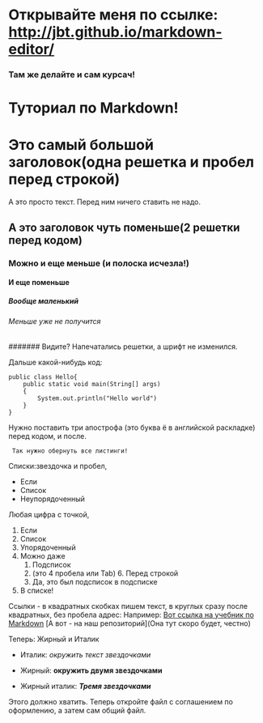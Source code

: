 # Открывайте меня по ссылке: http://jbt.github.io/markdown-editor/
### Там же делайте и сам курсач!

# Туториал по Markdown!

# Это самый большой заголовок(одна решетка и пробел перед строкой)
 

А это просто текст. Перед ним ничего ставить не надо.

## А это заголовок чуть поменьше(2 решетки перед кодом)


### Можно и еще меньше (и полоска исчезла!)

#### И еще поменьше

##### Вообще маленький

###### Меньше уже не получится

####### Видите? Напечатались решетки, а шрифт не изменился.

Дальше какой-нибудь код:
```
public class Hello{
	public static void main(String[] args)
	{
		System.out.println("Hello world")
	}
}
```
Нужно поставить три апострофа (это буква ё в английской раскладке) перед кодом, и после.

``` Так нужно обернуть все листинги!```

Списки:звездочка и пробел,
* Если
* Список
* Неупорядоченный

Любая цифра с точкой,

1. Если
2. Список
4. Упорядоченный
5. Можно даже
    1. Подсписок
    2. (это 4 пробела или Tab)
       6. Перед строкой
    7. Да, это был подсписок в подсписке
8.  В списке! 

Ссылки - в квадратных скобках пишем текст, в круглых сразу после квадратных, без пробела адрес:
Например:
[Вот ссылка на учебник по Markdown](https://paulradzkov.com/2014/markdown_cheatsheet/)
[А вот - на наш репозиторий](Она тут скоро будет, честно)

Теперь: Жирный и Италик

* Италик: *окружить текст звездочками*

* Жирный: **окружить двумя звездочками**
* Жирный италик: ***Тремя звездочками*** 

Этого должно хватить. Теперь откройте файл с соглашением по оформлению, а затем сам общий файл.
